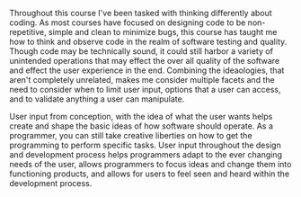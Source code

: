 

Throughout this course I've been tasked with thinking differently about coding. As most courses have focused on designing code to be non-repetitive, simple and clean to minimize bugs, this course has taught me how to think and observe code in the realm of software testing and quality. Though code may be technically sound, it could still harbor a variety of unintended operations that may effect the over all quality of the software and effect the user experience in the end. Combining the ideaologies, that aren't completely unrelated, makes me consider multiple facets and the need to consider when to limit user input, options that a user can access, and to validate anything a user can manipulate. 

User input from conception, with the idea of what the user wants helps create and shape the basic ideas of how software should operate. As a programmer, you can still take creative liberties on how to get the programming to perform specific tasks. User input throughout the design and development process helps programmers adapt to the ever changing needs of the user, allows programmers to focus ideas and change them into functioning products, and allows for users to feel seen and heard within the development process. 
